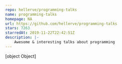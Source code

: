 ```yaml
---
repo: hellerve/programming-talks
name: programming-talks
homepage: NA
url: https://github.com/hellerve/programming-talks
stars: 7263
starredAt: 2019-11-22T22:42:51Z
description: |-
    Awesome & interesting talks about programming
---
```


[object Object]
